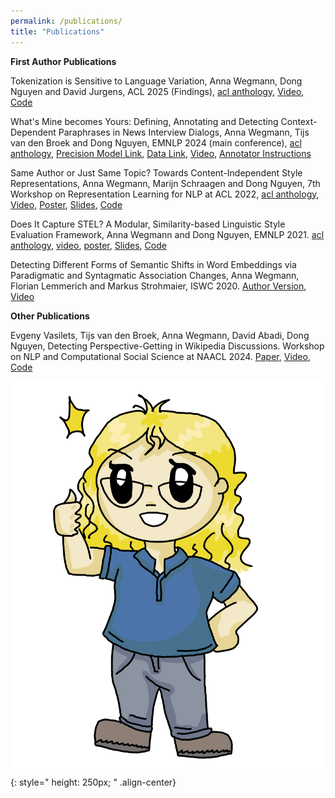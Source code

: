 ```yaml
---
permalink: /publications/
title: "Publications"
---
```


**First Author Publications**  

Tokenization is Sensitive to Language Variation, Anna Wegmann, Dong Nguyen and David Jurgens, ACL 2025 (Findings), [acl anthology](https://aclanthology.org/2025.findings-acl.572/), [Video](https://youtu.be/GnEpTTj4fc8), [Code](https://github.com/nlpsoc/Tokenization-Language-Variation)

What's Mine becomes Yours: Defining, Annotating and Detecting Context-Dependent Paraphrases in News Interview Dialogs, Anna Wegmann, Tijs van den Broek and Dong Nguyen, EMNLP 2024 (main conference), [acl anthology](https://aclanthology.org/2024.emnlp-main.52/), [Precision Model Link](https://huggingface.co/AnnaWegmann/Highlight-Paraphrases-in-Dialog-ALL), [Data Link](https://huggingface.co/datasets/AnnaWegmann/Paraphrases-in-Interviews), [Video](https://www.youtube.com/watch?v=9H-YD7J0kvM), [Annotator Instructions](https://annawegmann.github.io/Paraphrases.html)

Same Author or Just Same Topic? Towards Content-Independent Style Representations, Anna Wegmann, Marijn Schraagen and Dong Nguyen, 7th Workshop on Representation Learning for NLP at ACL 2022, [acl anthology](https://aclanthology.org/2022.repl4nlp-1.26/), [Video](https://www.youtube.com/watch?v=QHW7pfwJ56E), [Poster](https://annawegmann.github.io/pdf/Style-Embedding_Poster.pdf), [Slides](https://annawegmann.github.io/pdf/2022_Style-Embedding_Slides.pdf), [Code](https://github.com/nlpsoc/Style-Embeddings)


Does It Capture STEL? A Modular, Similarity-based Linguistic Style Evaluation Framework, Anna Wegmann and Dong Nguyen, EMNLP 2021. [acl anthology](https://aclanthology.org/2021.emnlp-main.569/), [video](https://www.youtube.com/watch?v=WPbxyOrDK6w), [poster](https://annawegmann.github.io/pdf/STEL-poster.pdf), [Slides](https://annawegmann.github.io/pdf/2021_STEL_slides.pdf), [Code](https://github.com/nlpsoc/stel)


Detecting Different Forms of Semantic Shifts in Word Embeddings via Paradigmatic and Syntagmatic Association Changes, Anna Wegmann, Florian Lemmerich and Markus Strohmaier, ISWC 2020. [Author Version](https://annawegmann.github.io/pdf/Detecting-Different-Forms-of-Semantic-Shift.pdf), [Video](https://www.youtube.com/watch?v=V8M8-8-TteA&feature=emb_logo)


**Other Publications**  

Evgeny Vasilets, Tijs van den Broek, Anna Wegmann, David Abadi, Dong Nguyen, Detecting Perspective-Getting in Wikipedia Discussions. Workshop on NLP and Computational Social Science at NAACL 2024. [Paper](https://aclanthology.org/2024.nlpcss-1.1/), [Video](https://youtu.be/3pSxiFroiBY), [Code](https://osf.io/74kb5/?view_only=c4ad634aff354be2846d8f817232a593)

![drawn Anna presents](/assets/images/me_blue.PNG){: style=" height: 250px; " .align-center}

